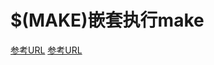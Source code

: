 # $(MAKE)嵌套执行make

[参考URL](https://blog.csdn.net/fguknow/article/details/18182569)
[参考URL](https://makefiletutorial.com/)

